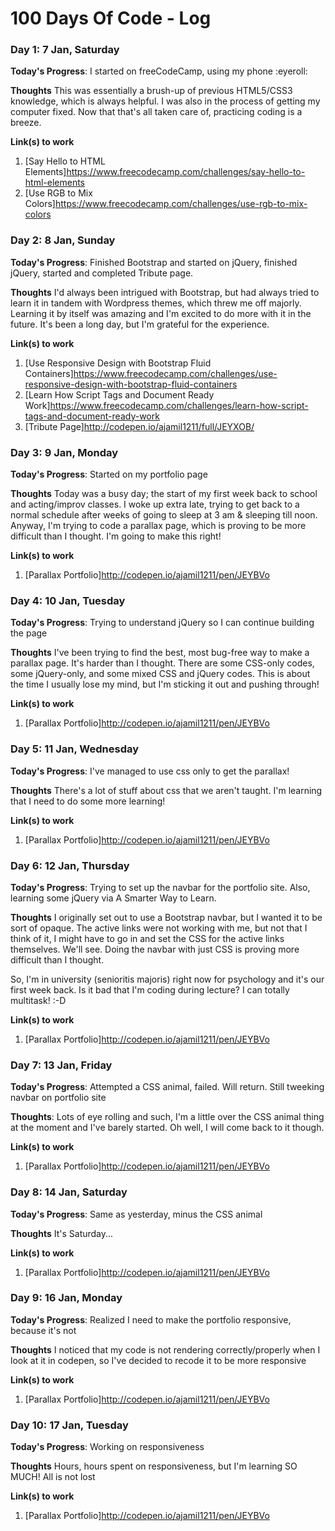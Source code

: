 # 100 Days Of Code - Log

### Day 1: 7 Jan, Saturday

**Today's Progress**: I started on freeCodeCamp, using my phone :eyeroll:

**Thoughts** This was essentially a brush-up of previous HTML5/CSS3 knowledge, which is always helpful. I was also in the process of getting my computer fixed. Now that that's all taken care of, practicing coding is a breeze.

**Link(s) to work**

1. [Say Hello to HTML Elements]https://www.freecodecamp.com/challenges/say-hello-to-html-elements
2. [Use RGB to Mix Colors]https://www.freecodecamp.com/challenges/use-rgb-to-mix-colors


### Day 2: 8 Jan, Sunday

**Today's Progress**: Finished Bootstrap and started on jQuery, finished jQuery, started and completed Tribute page. 

**Thoughts** I'd always been intrigued with Bootstrap, but had always tried to learn it in tandem with Wordpress themes, which threw me off majorly. Learning it by itself was amazing and I'm excited to do more with it in the future. It's been a long day, but I'm grateful for the experience.

**Link(s) to work**

1. [Use Responsive Design with Bootstrap Fluid Containers]https://www.freecodecamp.com/challenges/use-responsive-design-with-bootstrap-fluid-containers
2. [Learn How Script Tags and Document Ready Work]https://www.freecodecamp.com/challenges/learn-how-script-tags-and-document-ready-work
3. [Tribute Page]http://codepen.io/ajamil1211/full/JEYXOB/

### Day 3: 9 Jan, Monday

**Today's Progress**: Started on my portfolio page

**Thoughts** Today was a busy day; the start of my first week back to school and acting/improv classes. I woke up extra late, trying to get back to a normal schedule after weeks of going to sleep at 3 am & sleeping till noon. Anyway, I'm trying to code a parallax page, which is proving to be more difficult than I thought. I'm going to make this right!

**Link(s) to work**

1. [Parallax Portfolio]http://codepen.io/ajamil1211/pen/JEYBVo

### Day 4: 10 Jan, Tuesday

**Today's Progress**: Trying to understand jQuery so I can continue building the page

**Thoughts** I've been trying to find the best, most bug-free way to make a parallax page. It's harder than I thought. There are some CSS-only codes, some jQuery-only, and some mixed CSS and jQuery codes. This is about the time I usually lose my mind, but I'm sticking it out and pushing through!

**Link(s) to work**

1. [Parallax Portfolio]http://codepen.io/ajamil1211/pen/JEYBVo


### Day 5: 11 Jan, Wednesday

**Today's Progress**: I've managed to use css only to get the parallax!

**Thoughts** There's a lot of stuff about css that we aren't taught. I'm learning that I need to do some more learning!

**Link(s) to work**

1. [Parallax Portfolio]http://codepen.io/ajamil1211/pen/JEYBVo


### Day 6: 12 Jan, Thursday

**Today's Progress**: Trying to set up the navbar for the portfolio site. Also, learning some jQuery via A Smarter Way to Learn. 

**Thoughts**  I originally set out to use a Bootstrap navbar, but I wanted it to be sort of opaque. The active links were not working with me, but not that I think of it, I might have to go in and set the CSS for the active links themselves. We'll see. Doing the navbar with just CSS is proving more difficult than I thought. 

So, I'm in university (senioritis majoris) right now for psychology and it's our first week back. Is it bad that I'm coding during lecture? I can totally multitask! :-D

**Link(s) to work**

1. [Parallax Portfolio]http://codepen.io/ajamil1211/pen/JEYBVo

### Day 7: 13 Jan, Friday

**Today's Progress**: Attempted a CSS animal, failed. Will return. Still tweeking navbar on portfolio site 

**Thoughts**: Lots of eye rolling and such, I'm a little over the CSS animal thing at the moment and I've barely started. Oh well, I will come back to it though.

**Link(s) to work**

1. [Parallax Portfolio]http://codepen.io/ajamil1211/pen/JEYBVo

### Day 8: 14 Jan, Saturday

**Today's Progress**: Same as yesterday, minus the CSS animal 

**Thoughts**  It's Saturday...

**Link(s) to work**

1. [Parallax Portfolio]http://codepen.io/ajamil1211/pen/JEYBVo


### Day 9: 16 Jan, Monday

**Today's Progress**: Realized I need to make the portfolio responsive, because it's not

**Thoughts**  I noticed that my code is not rendering correctly/properly when I look at it in codepen, so I've decided to recode it to be more responsive

**Link(s) to work**

1. [Parallax Portfolio]http://codepen.io/ajamil1211/pen/JEYBVo


### Day 10: 17 Jan, Tuesday

**Today's Progress**: Working on responsiveness

**Thoughts**  Hours, hours spent on responsiveness, but I'm learning SO MUCH! All is not lost

**Link(s) to work**

1. [Parallax Portfolio]http://codepen.io/ajamil1211/pen/JEYBVo
